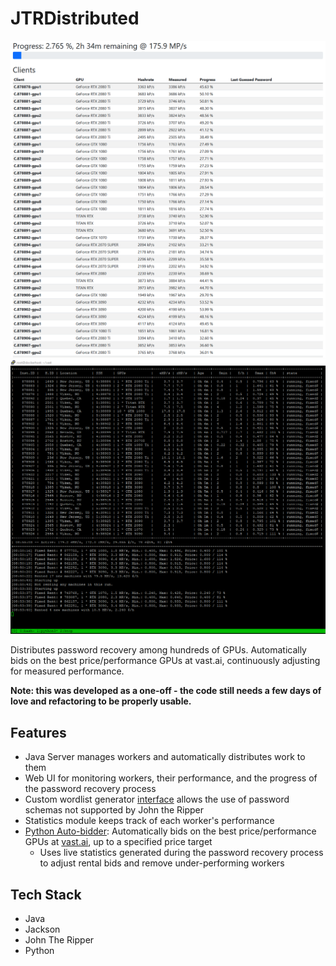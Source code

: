 # JTRDistributed
![(Screenshot)](docs/img/webui.png)
![(Screenshot)](docs/img/autobidder.png)

Distributes password recovery among hundreds of GPUs. Automatically bids on the best price/performance GPUs at vast.ai, continuously adjusting for measured performance.

**Note: this was developed as a one-off - the code still needs a few days of love and refactoring to be properly usable.**

## Features
- Java Server manages workers and automatically distributes work to them 
- Web UI for monitoring workers, their performance, and the progress of the password recovery process
- Custom wordlist generator [interface](core/src/main/java/jtr/distributed/core/wordlist/WordlistGenerator.java) allows the use of password schemas not supported by John the Ripper
- Statistics module keeps track of each worker's performance
- [Python Auto-bidder](serverside/autobidder/autobidder.py): Automatically bids on the best price/performance GPUs at [vast.ai](https://vast.ai/), up to a specified price target
  - Uses live statistics generated during the password recovery process to adjust rental bids and remove under-performing workers

## Tech Stack
- Java
- Jackson
- John The Ripper
- Python